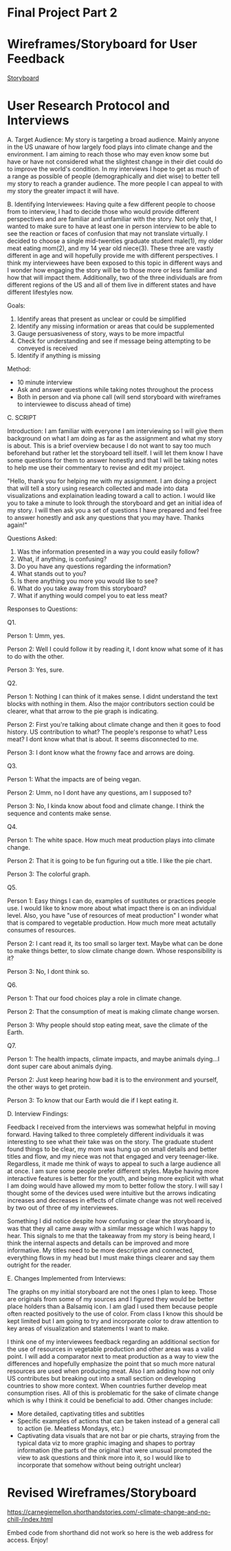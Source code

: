 # Final Project Part 2



# Wireframes/Storyboard for User Feedback


[Storyboard](pdfstory.pdf)


# User Research Protocol and Interviews


A. Target Audience: 
My story is targeting a broad audience. Mainly anyone in the US unaware of how largely food plays into climate change and the environment. I am aiming to reach those who may even know some but have or have not considered what the slightest change in their diet could do to improve the world's condition. In my interviews I hope to get as much of a range as possible of people (demographically and diet wise) to better tell my story to reach a grander audience. The more people I can appeal to with my story the greater impact it will have.

B. Identifying Interviewees:
Having quite a few different people to choose from to interview, I had to decide those who would provide different perspectives and are familiar and unfamiliar with the story. Not only that, I wanted to make sure to have at least one in person interview to be able to see the reaction or faces of confusion that may not translate virtually. I decided to choose a single mid-twenties graduate student male(1), my older meat eating mom(2), and my 14 year old niece(3). These three are vastly different in age and will hopefully provide me with different perspectives. I think my interviewees have been exposed to this topic in different ways and I wonder how engaging the story will be to those more or less familiar and how that will impact them. Additionally, two of the three individuals are from different regions of the US and all of them live in different states and have different lifestyles now. 


Goals:
1. Identify areas that present as unclear or could be simplified
2. Identify any missing information or areas that could be supplemented 
3. Gauge persuasiveness of story, ways to be more impactful
4. Check for understanding and see if message being attempting to be conveyed is received 
5. Identify if anything is missing

Method:
- 10 minute interview
- Ask and answer questions while taking notes throughout the process
- Both in person and via phone call (will send storyboard with wireframes to interviewee to discuss ahead of time)

C. SCRIPT

Introduction: I am familiar with everyone I am interviewing so I will give them background on what I am doing as far as the assignment and what my story is about. This is a brief overview because I do not want to say too much beforehand but rather let the storyboard tell itself. I will let them know I have some questions for them to answer honestly and that I will be taking notes to help me use their commentary to revise and edit my project.

"Hello, thank you for helping me with my assignment. I am doing a project that will tell a story using research collected and made into data visualizations and explaination leading toward a call to action. I would like you to take a minute to look through the storyboard and get an initial idea of my story. I will then ask you a set of questions I have prepared and feel free to answer honestly and ask any questions that you may have. Thanks again!"

Questions Asked:

1. Was the information presented in a way you could easily follow?
2. What, if anything, is confusing?
3. Do you have any questions regarding the information?
4. What stands out to you?
5. Is there anything you more you would like to see?
6. What do you take away from this storyboard? 
7. What if anything would compel you to eat less meat?


Responses to Questions: 

Q1.

Person 1: Umm, yes.

Person 2: Well I could follow it by reading it, I dont know what some of it has to do with the other. 

Person 3: Yes, sure.


Q2.

Person 1: Nothing I can think of it makes sense. I didnt understand the text blocks with nothing in them. Also the major contributors section could be clearer, what that arrow to the pie graph is indicating.

Person 2: First you're talking about climate change and then it goes to food history. US contribution to what? The people's response to what? Less meat? I dont know what that is about. It seems disconnected to me. 

Person 3: I dont know what the frowny face and arrows are doing.

Q3.

Person 1: What the impacts are of being vegan.

Person 2: Umm, no I dont have any questions, am I supposed to?

Person 3: No, I kinda know about food and climate change. I think the sequence and contents make sense. 

Q4.

Person 1: The white space. How much meat production plays into climate change.

Person 2: That it is going to be fun figuring out a title. I like the pie chart. 

Person 3: The colorful graph.

Q5.

Person 1: Easy things I can do, examples of sustitutes or practices people use. I would like to know more about what impact there is on an individual level. Also, you have "use of resources of meat production" I wonder what that is compared to vegetable production. How much more meat actutally consumes of resources. 

Person 2: I cant read it, its too small so larger text. Maybe what can be done to make things better, to slow climate change down. Whose responsibility is it?

Person 3: No, I dont think so.

Q6.

Person 1: That our food choices play a role in climate change.

Person 2: That the consumption of meat is making climate change worsen.

Person 3: Why people should stop eating meat, save the climate of the Earth.


Q7.

Person 1: The health impacts, climate impacts, and maybe animals dying...I dont super care about animals dying. 

Person 2: Just keep hearing how bad it is to the environment and yourself, the other ways to get protein. 

Person 3: To know that our Earth would die if I kept eating it. 


D. Interview Findings:

Feedback I received from the interviews was somewhat helpful in moving forward. Having talked to three completely different individuals it was interesting to see what their take was on the story. The graduate student found things to be clear, my mom was hung up on small details and better titles and flow, and my niece was not that engaged and very teenager-like. Regardless, it made me think of ways to appeal to such a large audience all at once. I am sure some people prefer different styles. Maybe having more interactive features is better for the youth, and being more explicit with what I am doing would have allowed my mom to better follow the story. I will say I thought some of the devices used were intuitive but the arrows indicating increases and decreases in effects of climate change was not well received by two out of three of my interviewees. 

Something I did notice despite how confusing or clear the storyboard is, was that they all came away with a similar message which I was happy to hear. This signals to me that the takeaway from my story is being heard, I think the internal aspects and details can be improved and more informative. My titles need to be more descriptive and connected, everything flows in my head but I must make things clearer and say them outright for the reader.

E. Changes Implemented from Interviews:

The graphs on my initial storyboard are not the ones I plan to keep. Those are originals from some of my sources and I figured they would be better place holders than a Balsamiq icon. I am glad I used them because people often reacted positively to the use of color. From class I know this should be kept limited but I am going to try and incorporate color to draw attention to key areas of visualization and statements I want to make.

I think one of my interviewees feedback regarding an additional section for the use of resources in vegetable production and other areas was a valid point. I will add a comparator next to meat production as a way to view the differences and hopefully emphasize the point that so much more natural resources are used when producing meat. Also I am adding how not only US contributes but breaking out into a small section on developing countries to show more context. When countries further develop meat consumption rises. All of this is problematic for the sake of climate change which is why I think it could be beneficial to add. Other changes include:

- More detailed, captivating titles and subtitles
- Specific examples of actions that can be taken instead of a general call to action (ie. Meatless Mondays, etc.)
- Captivating data visuals that are not bar or pie charts, straying from the typical data viz to more graphic imaging and shapes to portray information (the parts of the original that were unusual prompted the view to ask questions and think more into it, so I would like to incorporate that somehow without being outright unclear)


# Revised Wireframes/Storyboard

https://carnegiemellon.shorthandstories.com/-climate-change-and-no-chill-/index.html

Embed code from shorthand did not work so here is the web address for access. Enjoy!



